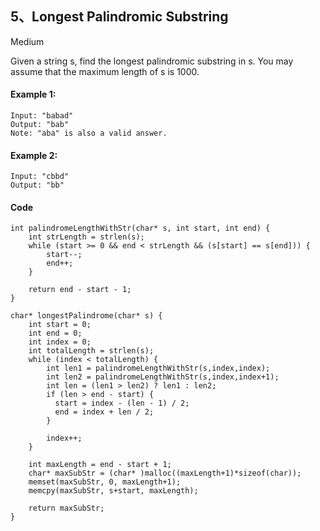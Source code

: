 ## 5、Longest Palindromic Substring

Medium

Given a string s, find the longest palindromic substring in s. You may assume that the maximum length of s is 1000.

#### Example 1:

```
Input: "babad"
Output: "bab"
Note: "aba" is also a valid answer.
```

#### Example 2:

```
Input: "cbbd"
Output: "bb"
```

#### Code

```
int palindromeLengthWithStr(char* s, int start, int end) {
    int strLength = strlen(s);
    while (start >= 0 && end < strLength && (s[start] == s[end])) {
        start--;
        end++;
    }

    return end - start - 1;
}

char* longestPalindrome(char* s) {
    int start = 0;
    int end = 0;
    int index = 0;
    int totalLength = strlen(s);
    while (index < totalLength) {
        int len1 = palindromeLengthWithStr(s,index,index);
        int len2 = palindromeLengthWithStr(s,index,index+1);
        int len = (len1 > len2) ? len1 : len2;
        if (len > end - start) {
          start = index - (len - 1) / 2;
          end = index + len / 2;
        }

        index++;
    }

    int maxLength = end - start + 1;
    char* maxSubStr = (char* )malloc((maxLength+1)*sizeof(char));    
    memset(maxSubStr, 0, maxLength+1);
    memcpy(maxSubStr, s+start, maxLength);

    return maxSubStr;
}
```

